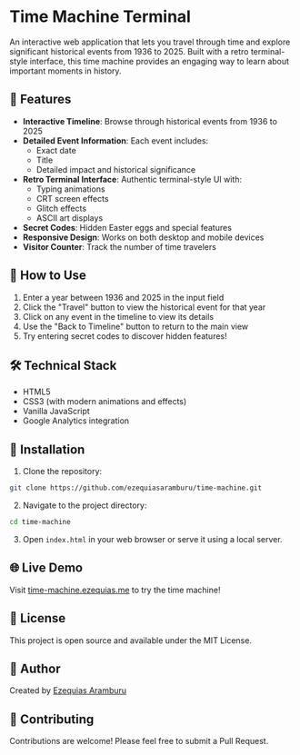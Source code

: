 # Time Machine Terminal

An interactive web application that lets you travel through time and explore significant historical events from 1936 to 2025. Built with a retro terminal-style interface, this time machine provides an engaging way to learn about important moments in history.

## 🌟 Features

- **Interactive Timeline**: Browse through historical events from 1936 to 2025
- **Detailed Event Information**: Each event includes:
  - Exact date
  - Title
  - Detailed impact and historical significance
- **Retro Terminal Interface**: Authentic terminal-style UI with:
  - Typing animations
  - CRT screen effects
  - Glitch effects
  - ASCII art displays
- **Secret Codes**: Hidden Easter eggs and special features
- **Responsive Design**: Works on both desktop and mobile devices
- **Visitor Counter**: Track the number of time travelers

## 🚀 How to Use

1. Enter a year between 1936 and 2025 in the input field
2. Click the "Travel" button to view the historical event for that year
3. Click on any event in the timeline to view its details
4. Use the "Back to Timeline" button to return to the main view
5. Try entering secret codes to discover hidden features!

## 🛠️ Technical Stack

- HTML5
- CSS3 (with modern animations and effects)
- Vanilla JavaScript
- Google Analytics integration

## 🔧 Installation

1. Clone the repository:

```bash
git clone https://github.com/ezequiasaramburu/time-machine.git
```

2. Navigate to the project directory:

```bash
cd time-machine
```

3. Open `index.html` in your web browser or serve it using a local server.

## 🌐 Live Demo

Visit [time-machine.ezequias.me](https://time-machine.ezequias.me) to try the time machine!

## 📝 License

This project is open source and available under the MIT License.

## 👤 Author

Created by [Ezequias Aramburu](https://ezequias.me)

## 🤝 Contributing

Contributions are welcome! Please feel free to submit a Pull Request.
